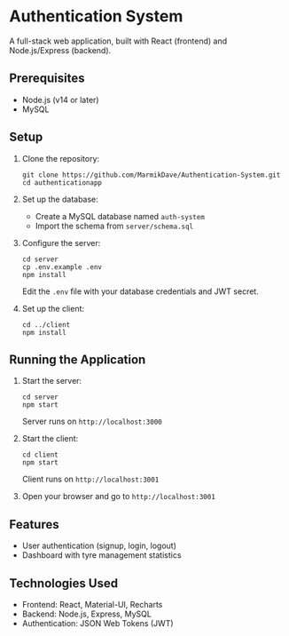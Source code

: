 # Authentication System

A full-stack web application, built with React (frontend) and Node.js/Express (backend).

## Prerequisites

- Node.js (v14 or later)
- MySQL

## Setup

1. Clone the repository:
   ```
   git clone https://github.com/MarmikDave/Authentication-System.git
   cd authenticationapp
   ```

2. Set up the database:
   - Create a MySQL database named `auth-system`
   - Import the schema from `server/schema.sql`

3. Configure the server:
   ```
   cd server
   cp .env.example .env
   npm install
   ```
   Edit the `.env` file with your database credentials and JWT secret.

4. Set up the client:
   ```
   cd ../client
   npm install
   ```

## Running the Application

1. Start the server:
   ```
   cd server
   npm start
   ```
   Server runs on `http://localhost:3000`

2. Start the client:
   ```
   cd client
   npm start
   ```
   Client runs on `http://localhost:3001`

3. Open your browser and go to `http://localhost:3001`

## Features

- User authentication (signup, login, logout)
- Dashboard with tyre management statistics

## Technologies Used

- Frontend: React, Material-UI, Recharts
- Backend: Node.js, Express, MySQL
- Authentication: JSON Web Tokens (JWT)
